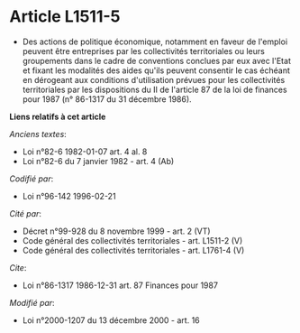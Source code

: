 # Article L1511-5

- Des actions de politique économique, notamment en faveur de l'emploi peuvent être entreprises par les collectivités
territoriales ou leurs groupements dans le cadre de conventions conclues par eux avec l'Etat et fixant les modalités des
aides qu'ils peuvent consentir le cas échéant en dérogeant aux conditions d'utilisation prévues pour les collectivités
territoriales par les dispositions du II de l'article 87 de la loi de finances pour 1987 (n° 86-1317 du 31 décembre 1986).

**Liens relatifs à cet article**

_Anciens textes_:

  - Loi n°82-6 1982-01-07 art. 4 al. 8
  - Loi n°82-6 du 7 janvier 1982 - art. 4 (Ab)

_Codifié par_:

  - Loi n°96-142 1996-02-21

_Cité par_:

  - Décret n°99-928 du 8 novembre 1999 - art. 2 (VT)
  - Code général des collectivités territoriales - art. L1511-2 (V)
  - Code général des collectivités territoriales - art. L1761-4 (V)

_Cite_:

  - Loi n°86-1317 1986-12-31 art. 87 Finances pour 1987

_Modifié par_:

  - Loi n°2000-1207 du 13 décembre 2000 - art. 16

